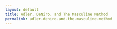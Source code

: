 ```yaml
---
layout: default
title: Adler, DeNiro, and The Masculine Method
permalink: adler-deniro-and-the-masculine-method
---
```

<!-- Add an essay or interpretive material below this line,
using HTML or markdown.  Do not modify this file above this line -->
